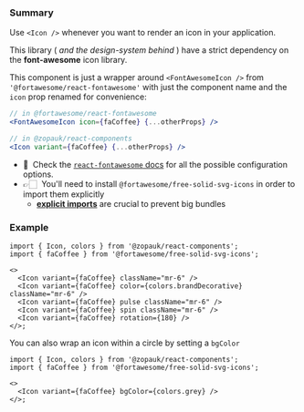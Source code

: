 ### Summary

Use `<Icon />` whenever you want to render an icon in your application.

This library ( _and the design-system behind_ ) have a strict dependency on the **font-awesome** icon library.

This component is just a wrapper around `<FontAwesomeIcon />` from `'@fortawesome/react-fontawesome'` with just the component name and the `icon` prop renamed for convenience:

```jsx static
// in @fortawesome/react-fontawesome
<FontAwesomeIcon icon={faCoffee} {...otherProps} />

// in @zopauk/react-components
<Icon variant={faCoffee} {...otherProps} />
```

- 🧐 &nbsp;Check the [`react-fontawesome` docs](https://github.com/FortAwesome/react-fontawesome) for all the possible configuration options.
- 👉🏻 &nbsp;You'll need to install `@fortawesome/free-solid-svg-icons` in order to import them explicitly
  - [**explicit imports**](https://github.com/FortAwesome/react-fontawesome#explicit-import) are crucial to prevent big bundles

### Example

```tsx
import { Icon, colors } from '@zopauk/react-components';
import { faCoffee } from '@fortawesome/free-solid-svg-icons';

<>
  <Icon variant={faCoffee} className="mr-6" />
  <Icon variant={faCoffee} color={colors.brandDecorative} className="mr-6" />
  <Icon variant={faCoffee} pulse className="mr-6" />
  <Icon variant={faCoffee} spin className="mr-6" />
  <Icon variant={faCoffee} rotation={180} />
</>;
```

You can also wrap an icon within a circle by setting a `bgColor`

```tsx
import { Icon, colors } from '@zopauk/react-components';
import { faCoffee } from '@fortawesome/free-solid-svg-icons';

<>
  <Icon variant={faCoffee} bgColor={colors.grey} />
</>;
```
